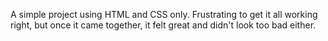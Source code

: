 A simple project using HTML and CSS only. Frustrating to get it all working right, but once it came together, it felt great and didn't look too bad either.
